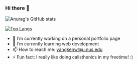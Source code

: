### Hi there :dolphin:

![Anurag's GitHub stats](https://github-readme-stats.vercel.app/api?username=ykwei7&show_icons=true&theme=radical)

[![Top Langs](https://github-readme-stats.vercel.app/api/top-langs/?username=ykwei7&layout=compact)](https://github.com/anuraghazra/github-readme-stats)

<!--
**ykwei7/ykwei7** is a ✨ _special_ ✨ repository because its `README.md` (this file) appears on your GitHub profile.
-->

- 🔭 I’m currently working on a personal portfolio page
- 🌱 I’m currently learning web development
- 📫 How to reach me: yangkenw@u.nus.edu
- ⚡ Fun fact: I really like doing calisthenics in my freetime! :)

